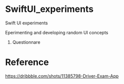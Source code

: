 # SwiftUI_experiments
Swift UI experiments

Eperimenting and developing random UI concepts

1. Questionnare
# Reference
https://dribbble.com/shots/11385798-Driver-Exam-App
